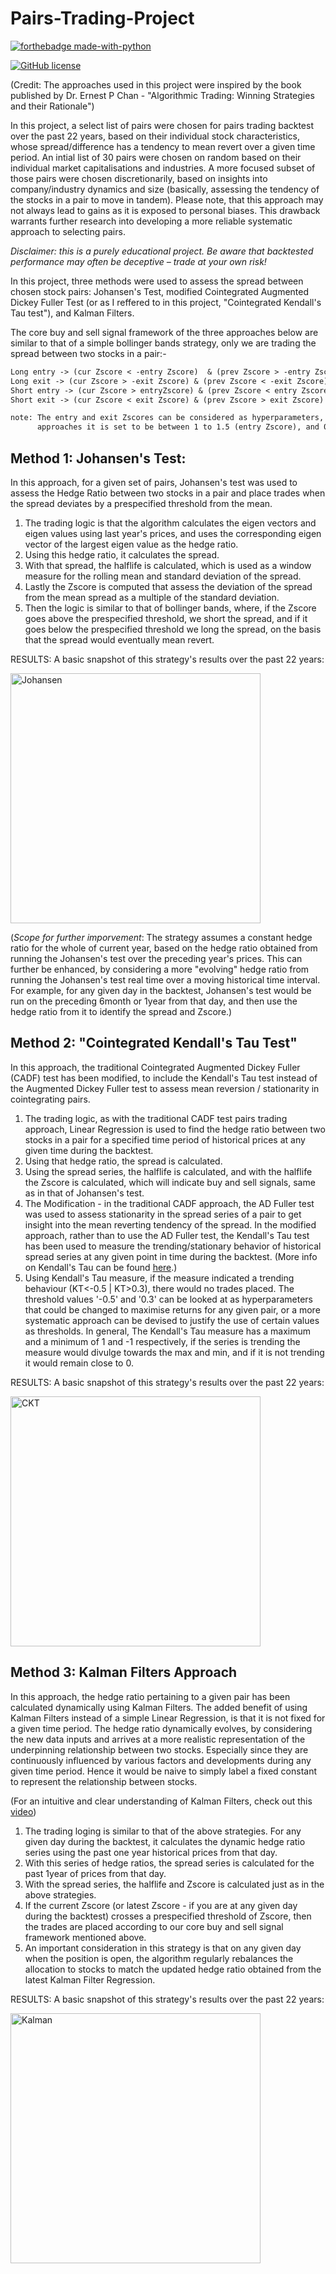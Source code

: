# Pairs-Trading-Project

[![forthebadge made-with-python](https://ForTheBadge.com/images/badges/made-with-python.svg)](https://www.python.org/)

[![GitHub license](https://img.shields.io/badge/License-MIT-brightgreen.svg?style=flat-square)](https://github.com/surelyourejoking/MachineLearningStocks/blob/master/LICENSE.txt)


(Credit: The approaches used in this project were inspired by the book published by Dr. Ernest P Chan - "Algorithmic Trading: Winning Strategies and their Rationale")

In this project, a select list of pairs were chosen for pairs trading backtest over the past 22 years, based on their individual stock characteristics, whose spread/difference has a tendency to mean revert over a given time period. An intial list of 30 pairs were chosen on random based on their individual market capitalisations and industries. A more focused subset of those pairs were chosen discretionarily, based on insights into company/industry dynamics and size (basically, assessing the tendency of the stocks in a pair to move in tandem). Please note, that this approach may not always lead to gains as it is exposed to personal biases. This drawback warrants further research into developing a more reliable systematic approach to selecting pairs. 

*Disclaimer: this is a purely educational project. Be aware that backtested performance may often be deceptive – trade at your own risk!*

In this project, three methods were used to assess the spread between chosen stock pairs: Johansen's Test, modified Cointegrated Augmented Dickey Fuller Test (or as I reffered to in this project, "Cointegrated Kendall's Tau test"), and Kalman Filters. 

The core buy and sell signal framework of the three approaches below are similar to that of a simple bollinger bands strategy, only we are trading the spread between two stocks in a pair:-

```txt
Long entry -> (cur Zscore < -entry Zscore)  & (prev Zscore > -entry Zscore)
Long exit -> (cur Zscore > -exit Zscore) & (prev Zscore < -exit Zscore)
Short entry -> (cur Zscore > entryZscore) & (prev Zscore < entry Zscore)
Short exit -> (cur Zscore < exit Zscore) & (prev Zscore > exit Zscore)

note: The entry and exit Zscores can be considered as hyperparameters, but in the below 
      approaches it is set to be between 1 to 1.5 (entry Zscore), and 0 (exit Zscore)
```

## Method 1: Johansen's Test:
In this approach, for a given set of pairs, Johansen's test was used to assess the Hedge Ratio between two stocks in a pair and place trades when the spread deviates by a prespecified threshold from the mean. 

1. The trading logic is that the algorithm calculates the eigen vectors and eigen values using last year's prices, and uses the corresponding eigen vector of the largest eigen value as the hedge ratio. 
2. Using this hedge ratio, it calculates the spread. 
3. With that spread, the halflife is calculated, which is used as a window measure for the rolling mean and standard deviation of the spread.
4. Lastly the Zscore is computed that assess the deviation of the spread from the mean spread as a multiple of the standard deviation.
5. Then the logic is similar to that of bollinger bands, where, if the Zscore goes above the prespecified threshold, we short the spread, and if it goes below the prespecified threshold we long the spread, on the basis that the spread would eventually mean revert. 

RESULTS:
A basic snapshot of this strategy's results over the past 22 years:

<img width="400" alt="Johansen" src="https://user-images.githubusercontent.com/30551461/122651086-344f4380-d154-11eb-9d71-3a2e41e8c1cd.png">

(_Scope for further imporvement_: The strategy assumes a constant hedge ratio for the whole of current year, based on the hedge ratio obtained from running the Johansen's test over the preceding year's prices. This can further be enhanced, by considering a more "evolving" hedge ratio from running the Johansen's test real time over a moving historical time interval. For example, for any given day in the backtest, Johansen's test would be run on the preceding 6month or 1year from that day, and then use the hedge ratio from it to identify the spread and Zscore.)  

## Method 2: "Cointegrated Kendall's Tau Test"
In this approach, the traditional Cointegrated Augmented Dickey Fuller (CADF) test has been modified, to include the Kendall's Tau test instead of the Augmented Dickey Fuller test to assess mean reversion / stationarity in cointegrating pairs.

1. The trading logic, as with the traditional CADF test pairs trading approach, Linear Regression is used to find the hedge ratio between two stocks in a pair for a specified time period of historical prices at any given time during the backtest. 
2. Using that hedge ratio, the spread is calculated.
3. Using the spread series, the halflife is calculated, and with the halflife the Zscore is calculated, which will indicate buy and sell signals, same as in that of Johansen's test. 
4. The Modification - in the traditional CADF approach, the AD Fuller test was used to assess stationarity in the spread series of a pair to get insight into the mean reverting tendency of the spread. In the modified approach, rather than to use the AD Fuller test, the Kendall's Tau test has been used to measure the trending/stationary behavior of historical spread series at any given point in time during the backtest. (More info on Kendall's Tau can be found [here](https://www.statisticshowto.com/kendalls-tau/).)
5. Using Kendall's Tau measure, if the measure indicated a trending behaviour (KT<-0.5 | KT>0.3), there would no trades placed. The threshold values '-0.5' and '0.3' can be looked at as hyperparameters that could be changed to maximise returns for any given pair, or a more systematic approach can be devised to justify the use of certain values as thresholds. In general, The Kendall's Tau measure has a maximum and a minimum of 1 and -1 respectively, if the series is trending the measure would divulge towards the max and min, and if it is not trending it would remain close to 0.

RESULTS: 
A basic snapshot of this strategy's results over the past 22 years:

<img width="400" alt="CKT" src="https://user-images.githubusercontent.com/30551461/122651460-97da7080-d156-11eb-921e-c6abe159749d.png">


## Method 3: Kalman Filters Approach
In this approach, the hedge ratio pertaining to a given pair has been calculated dynamically using Kalman Filters. The added benefit of using Kalman Filters instead of a simple Linear Regression, is that it is not fixed for a given time period. The hedge ratio dynamically evolves, by considering the new data inputs and arrives at a more realistic representation of the underpinning relationship between two stocks. Especially since they are continuously influenced by various factors and developments during any given time period. Hence it would be naive to simply label a fixed constant to represent the relationship between stocks. 

(For an intuitive and clear understanding of Kalman Filters, check out this [video](https://www.youtube.com/watch?v=mwn8xhgNpFY&t=4s))

1. The trading loging is similar to that of the above strategies. For any given day during the backtest, it calculates the dynamic hedge ratio series using the past one year historical prices from that day. 
2. With this series of hedge ratios, the spread series is calculated for the past 1year of prices from that day. 
3. With the spread series, the halflife and Zscore is calculated just as in the above strategies. 
4. If the current Zscore (or latest Zscore - if you are at any given day during the backtest) crosses a prespecified threshold of Zscore, then the trades are placed according to our core buy and sell signal framework mentioned above.
5. An important consideration in this strategy is that on any given day when the position is open, the algorithm regularly rebalances the allocation to stocks to match the updated hedge ratio obtained from the latest Kalman Filter Regression. 

RESULTS:
A basic snapshot of this strategy's results over the past 22 years:

<img width="400" alt="Kalman" src="https://user-images.githubusercontent.com/30551461/122688192-75208880-d238-11eb-9f33-fe45fa481aeb.png">
